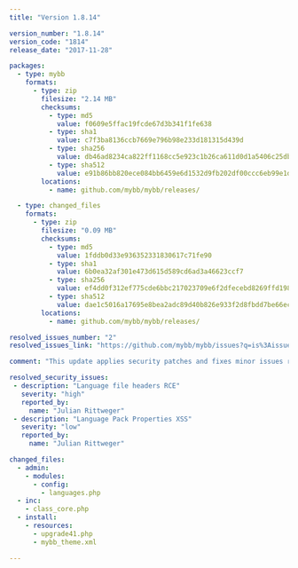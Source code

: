 ```yaml
---
title: "Version 1.8.14"

version_number: "1.8.14"
version_code: "1814"
release_date: "2017-11-28"

packages:
  - type: mybb
    formats:
      - type: zip
        filesize: "2.14 MB"
        checksums:
          - type: md5
            value: f0609e5ffac19fcde67d3b341f1fe638
          - type: sha1
            value: c7f3ba8136ccb7669e796b98e233d181315d439d
          - type: sha256
            value: db46ad8234ca822ff1168cc5e923c1b26ca611d0d1a5406c25db01b95ffe5b74
          - type: sha512
            value: e91b86bb820ece084bb6459e6d1532d9fb202df00ccc6eb99e1d2ff7e13a6f433d123eca164a7e45744794bffd2841cac6e8441e75eb431816d863000ba8e26f
        locations:
          - name: github.com/mybb/mybb/releases/

  - type: changed_files
    formats:
      - type: zip
        filesize: "0.09 MB"
        checksums:
          - type: md5
            value: 1fddb0d33e936352331830617c71fe90
          - type: sha1
            value: 6b0ea32af301e473d615d589cd6ad3a46623ccf7
          - type: sha256
            value: ef4dd0f312ef775cde6bbc217023709e6f2dfecebd8269ffd198fc2a45b7de66
          - type: sha512
            value: dae1c5016a17695e8bea2adc89d40b826e933f2d8fbdd7be66ecea6bc8c0f1d2d5495ec04764e04355f5ffb3c0e7aff157bb018fde6bfa120c5b1c2c5da692c8
        locations:
          - name: github.com/mybb/mybb/releases/

resolved_issues_number: "2"
resolved_issues_link: "https://github.com/mybb/mybb/issues?q=is%3Aissue%20is%3Aclosed%20label%3As%3Afixed%20milestone%3A1.8.14"

comment: "This update applies security patches and fixes minor issues related to the upgrade script included in the previous version."

resolved_security_issues:
 - description: "Language file headers RCE"
   severity: "high"
   reported_by:
     name: "Julian Rittweger"
 - description: "Language Pack Properties XSS"
   severity: "low"
   reported_by:
     name: "Julian Rittweger"

changed_files:
  - admin:
    - modules:
      - config:
        - languages.php
  - inc:
    - class_core.php
  - install:
    - resources:
      - upgrade41.php
      - mybb_theme.xml

---
```

